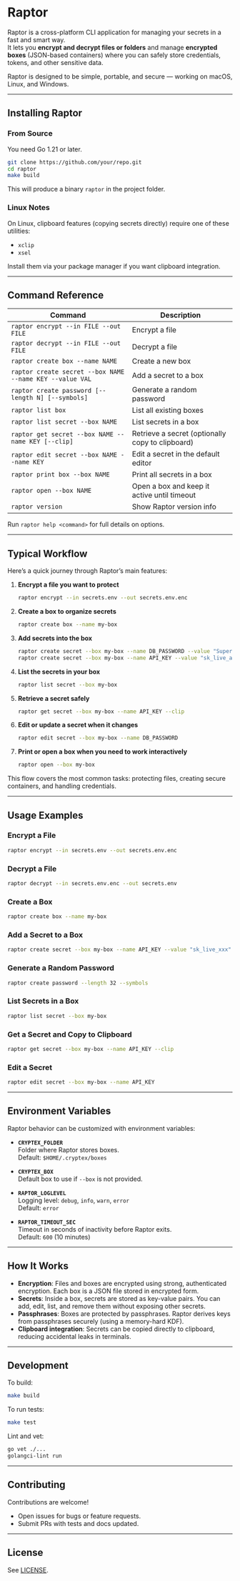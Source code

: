 # Raptor

Raptor is a cross-platform CLI application for managing your secrets in a fast and smart way.  
It lets you **encrypt and decrypt files or folders** and manage **encrypted boxes** (JSON-based containers) where you can safely store credentials, tokens, and other sensitive data.  

Raptor is designed to be simple, portable, and secure — working on macOS, Linux, and Windows.

---

## Installing Raptor

### From Source
You need Go 1.21 or later.

```bash
git clone https://github.com/your/repo.git
cd raptor
make build
```

This will produce a binary `raptor` in the project folder.

### Linux Notes
On Linux, clipboard features (copying secrets directly) require one of these utilities:
- `xclip`
- `xsel`

Install them via your package manager if you want clipboard integration.

---

## Command Reference

| Command | Description |
|---------|-------------|
| `raptor encrypt --in FILE --out FILE` | Encrypt a file |
| `raptor decrypt --in FILE --out FILE` | Decrypt a file |
| `raptor create box --name NAME` | Create a new box |
| `raptor create secret --box NAME --name KEY --value VAL` | Add a secret to a box |
| `raptor create password [--length N] [--symbols]` | Generate a random password |
| `raptor list box` | List all existing boxes |
| `raptor list secret --box NAME` | List secrets in a box |
| `raptor get secret --box NAME --name KEY [--clip]` | Retrieve a secret (optionally copy to clipboard) |
| `raptor edit secret --box NAME --name KEY` | Edit a secret in the default editor |
| `raptor print box --box NAME` | Print all secrets in a box |
| `raptor open --box NAME` | Open a box and keep it active until timeout |
| `raptor version` | Show Raptor version info |

Run `raptor help <command>` for full details on options.

---

## Typical Workflow

Here’s a quick journey through Raptor’s main features:

1. **Encrypt a file you want to protect**  
   ```bash
   raptor encrypt --in secrets.env --out secrets.env.enc
   ```

2. **Create a box to organize secrets**  
   ```bash
   raptor create box --name my-box
   ```

3. **Add secrets into the box**  
   ```bash
   raptor create secret --box my-box --name DB_PASSWORD --value "SuperSecret123"
   raptor create secret --box my-box --name API_KEY --value "sk_live_abc123"
   ```

4. **List the secrets in your box**  
   ```bash
   raptor list secret --box my-box
   ```

5. **Retrieve a secret safely**  
   ```bash
   raptor get secret --box my-box --name API_KEY --clip
   ```

6. **Edit or update a secret when it changes**  
   ```bash
   raptor edit secret --box my-box --name DB_PASSWORD
   ```

7. **Print or open a box when you need to work interactively**  
   ```bash
   raptor open --box my-box
   ```

This flow covers the most common tasks: protecting files, creating secure containers, and handling credentials.

---

## Usage Examples

### Encrypt a File
```bash
raptor encrypt --in secrets.env --out secrets.env.enc
```

### Decrypt a File
```bash
raptor decrypt --in secrets.env.enc --out secrets.env
```

### Create a Box
```bash
raptor create box --name my-box
```

### Add a Secret to a Box
```bash
raptor create secret --box my-box --name API_KEY --value "sk_live_xxx"
```

### Generate a Random Password
```bash
raptor create password --length 32 --symbols
```

### List Secrets in a Box
```bash
raptor list secret --box my-box
```

### Get a Secret and Copy to Clipboard
```bash
raptor get secret --box my-box --name API_KEY --clip
```

### Edit a Secret
```bash
raptor edit secret --box my-box --name API_KEY
```

---

## Environment Variables

Raptor behavior can be customized with environment variables:

- **`CRYPTEX_FOLDER`**  
  Folder where Raptor stores boxes.  
  Default: `$HOME/.cryptex/boxes`

- **`CRYPTEX_BOX`**  
  Default box to use if `--box` is not provided.  

- **`RAPTOR_LOGLEVEL`**  
  Logging level: `debug`, `info`, `warn`, `error`  
  Default: `error`

- **`RAPTOR_TIMEOUT_SEC`**  
  Timeout in seconds of inactivity before Raptor exits.  
  Default: `600` (10 minutes)

---

## How It Works

- **Encryption**: Files and boxes are encrypted using strong, authenticated encryption. Each box is a JSON file stored in encrypted form.  
- **Secrets**: Inside a box, secrets are stored as key-value pairs. You can add, edit, list, and remove them without exposing other secrets.  
- **Passphrases**: Boxes are protected by passphrases. Raptor derives keys from passphrases securely (using a memory-hard KDF).  
- **Clipboard integration**: Secrets can be copied directly to clipboard, reducing accidental leaks in terminals.  

---

## Development

To build:

```bash
make build
```

To run tests:

```bash
make test
```

Lint and vet:

```bash
go vet ./...
golangci-lint run
```

---

## Contributing

Contributions are welcome!  
- Open issues for bugs or feature requests.  
- Submit PRs with tests and docs updated.  

---

## License

See [LICENSE](LICENSE).

